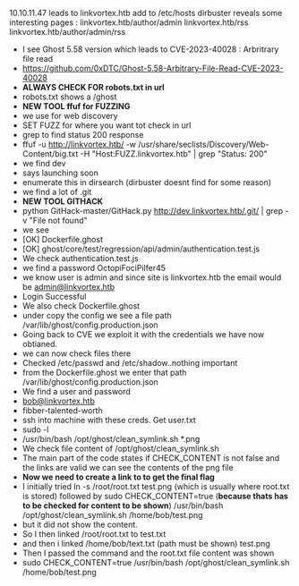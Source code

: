 10.10.11.47 leads to linkvortex.htb
	add to /etc/hosts
dirbuster reveals some interesting pages :
	linkvortex.htb/author/admin
	linkvortex.htb/rss
	linkvortex.htb/author/admin/rss
- I see Ghost 5.58 version which leads to CVE-2023-40028 : Arbritrary file read
- https://github.com/0xDTC/Ghost-5.58-Arbitrary-File-Read-CVE-2023-40028
- **ALWAYS CHECK FOR robots.txt in url**
- robots.txt shows a /ghost
- **NEW TOOL ffuf for FUZZING**
- we use for web discovery
- SET FUZZ for where you want tot check in url
- grep to find status 200 response
- ffuf -u http://linkvortex.htb/ -w /usr/share/seclists/Discovery/Web-Content/big.txt   -H "Host:FUZZ.linkvortex.htb" | grep "Status: 200"
- we find dev
- says launching soon
- enumerate this in dirsearch (dirbuster doesnt find for some reason)
- we find a lot of .git 
- **NEW TOOL GITHACK**
- python GitHack-master/GitHack.py http://dev.linkvortex.htb/.git/ | grep -v "File not found"
- we see 
- [OK] Dockerfile.ghost
- [OK] ghost/core/test/regression/api/admin/authentication.test.js
- We check authentication.test.js
- we find a password OctopiFociPilfer45
- we know user is admin and since site is linkvortex.htb the email would be admin@linkvortex.htb
- Login Successful
- We also check Dockerfile.ghost
- under copy the config we see a file path /var/lib/ghost/config.production.json
- Going back to CVE we exploit it with the credentials we have now obtianed.
- we can now check files there
- Checked /etc/passwd and /etc/shadow..nothing important
- from the Dockerfile.ghost we enter that path /var/lib/ghost/config.production.json
- We find a user and password
- bob@linkvortex.htb
- fibber-talented-worth
- ssh into machine with these creds. Get user.txt
- sudo -l
- /usr/bin/bash /opt/ghost/clean_symlink.sh *.png
- We check file content of /opt/ghost/clean_symlink.sh
- The main part of the code states if CHECK_CONTENT is not false and the links are valid we can see the contents of the png file
- **Now we need to create a link to to get the final flag**
- I initially tried ln -s /root/root.txt test.png (which is usually where root.txt is stored) followed by sudo CHECK_CONTENT=true (**because thats has to be checked for content to be shown**) /usr/bin/bash /opt/ghost/clean_symlink.sh /home/bob/test.png
- but it did not show the content.
- So I then linked /root/root.txt to test.txt
- and then i linked /home/bob/text.txt (path must be shown) test.png
- Then I passed the command and the root.txt file content was shown
- sudo CHECK_CONTENT=true  /usr/bin/bash /opt/ghost/clean_symlink.sh /home/bob/test.png

